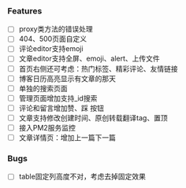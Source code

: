 ### Features
- [ ] proxy类方法的错误处理
- [ ] 404、500页面自定义
- [ ] 评论editor支持emoji
- [ ] 文章editor支持全屏、emoji、alert、上传文件
- [ ] 首页右侧还可考虑：热门标签、精彩评论、友情链接
- [ ] 博客日历高亮显示有文章的那天
- [ ] 单独的搜索页面
- [ ] 管理页面增加支持_id搜索
- [ ] 评论和留言增加赞、踩 按钮
- [ ] 文章支持修改创建时间、原创转载翻译tag、置顶
- [ ] 接入PM2服务监控
- [ ] 文章详情页：增加上一篇下一篇

### Bugs
- [ ] table固定列高度不对，考虑去掉固定效果
